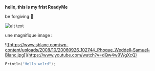 **hello, this is my frist ReadyMe**


be forgiving 🙂

![alt text](https://images.unsplash.com/photo-1515879218367-8466d910aaa4?ixlib=rb-1.2.1&ixid=MnwxMjA3fDB8MHxwaG90by1wYWdlfHx8fGVufDB8fHx8&auto=format&fit=crop&w=1469&q=80)

une magnifique image :

![[https://www.sblanc.com/wp-content/uploads/2008/10/20060926_102744_Phoque_Weddell-Samuel-Blanc.jpg]](https://www.youtube.com/watch?v=dQw4w9WgXcQ)



```C
Println("Hello wolrd");
```
